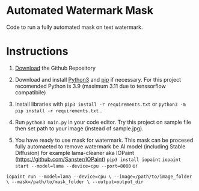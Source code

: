 # Automated Watermark Mask

Code to run a fully automated mask on text watermark.

# Instructions

1. [Download](https://github.com/AuCourDe/watermark_mask/archive/refs/heads/master.zip) the Github Repository

2. Download and install [Python3](https://www.python.org/downloads/) and [pip](https://pip.pypa.io/en/stable/installing/) if necessary. For this project recomended Python is 3.9 (maximum 3.11 due to tenssorflow compatibile)

3. Install libraries with `pip3 install -r requirements.txt` or `python3 -m pip install -r requirements.txt` .

4. Run `python3 main.py` in your code editor. Try this project on sample file then set path to your image (instead of sample.jpg).

5. You have ready to use mask for watermark. This mask can be procesed fully automaeted to remove watermark be AI model (including Stable Diffusion) for example lama-cleaner aka IOPaint (https://github.com/Sanster/IOPaint)
`pip3 install iopaint`
`iopaint start --model=lama --device=cpu --port=8080`
 or

`iopaint run --model=lama --device=cpu \
--image=/path/to/image_folder \
--mask=/path/to/mask_folder \
--output=output_dir`
